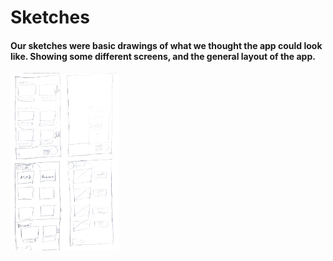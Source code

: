 # Sketches
#### Our sketches were basic drawings of what we thought the app could look like. Showing some different screens, and the general layout of the app.

<img src="sketch.pdf" alt="sketch1" width="174"/>
